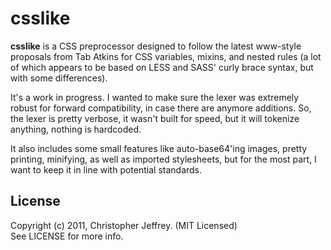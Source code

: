 # csslike

__csslike__ is a CSS preprocessor designed to follow the latest www-style 
proposals from Tab Atkins for CSS variables, mixins, and nested rules (a lot of 
which appears to be based on LESS and SASS' curly brace syntax, but with some 
differences).

It's a work in progress. I wanted to make sure the lexer was extremely robust 
for forward compatibility, in case there are anymore additions. So, the lexer 
is pretty verbose, it wasn't built for speed, but it will tokenize anything,
nothing is hardcoded.

It also includes some small features like auto-base64'ing images, pretty 
printing, minifying, as well as imported stylesheets, but for the most part, I 
want to keep it in line with potential standards.

## License

Copyright (c) 2011, Christopher Jeffrey. (MIT Licensed)  
See LICENSE for more info.